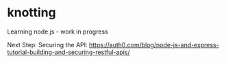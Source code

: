 # knotting

Learning node.js - work in progress

Next Step: Securing the API: https://auth0.com/blog/node-js-and-express-tutorial-building-and-securing-restful-apis/
